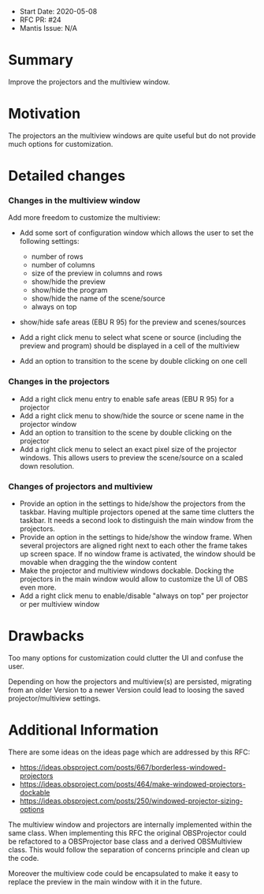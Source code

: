 - Start Date: 2020-05-08
- RFC PR: #24
- Mantis Issue: N/A


# Summary

Improve the projectors and the multiview window.

# Motivation

The projectors an the multiview windows are quite useful but do not provide much options for customization. 

# Detailed changes

### Changes in the multiview window

Add more freedom to customize the multiview:

- Add some sort of configuration window which allows the user to set the following settings:
  - number of rows 
  - number of columns
  - size of the preview in columns and rows
  - show/hide the preview
  - show/hide the program
  - show/hide the name of the scene/source
  - always on top
- show/hide safe areas (EBU R 95) for the preview and scenes/sources

- Add a right click menu to select what scene or source (including the preview and program) should be displayed in a cell of the multiview
- Add an option to transition to the scene by double clicking on one cell

### Changes in the projectors

- Add a right click menu entry to enable safe areas (EBU R 95) for a projector
- Add a right click menu to show/hide the source or scene name in the projector window
- Add an option to transition to the scene by double clicking on the projector
- Add a right click menu to select an exact pixel size of the projector windows. 
  This allows users to preview the scene/source on a scaled down resolution.

### Changes of projectors and multiview

- Provide an option in the settings to hide/show the projectors from the taskbar. 
  Having multiple projectors opened at the same time clutters the taskbar. It needs a second look to distinguish the main window from the projectors.
- Provide an option in the settings to hide/show the window frame. 
  When several projectors are aligned right next to each other the frame takes up screen space. 
If no window frame is activated, the window should be movable when dragging the the window content
- Make the projector and multiview windows dockable.
  Docking the projectors in the main window would allow to customize the UI of OBS even more.
- Add a right click menu to enable/disable "always on top" per projector or per multiview window



# Drawbacks

Too many options for customization could clutter the UI and confuse the user.

Depending on how the projectors and multiview(s) are persisted, migrating from an older Version to a newer Version could lead to loosing the saved projector/multiview settings.

# Additional Information

There are some ideas on the ideas page which are addressed by this RFC:

- https://ideas.obsproject.com/posts/667/borderless-windowed-projectors
- https://ideas.obsproject.com/posts/464/make-windowed-projectors-dockable
- https://ideas.obsproject.com/posts/250/windowed-projector-sizing-options



The multiview window and projectors are internally implemented within the same class. When implementing this RFC the original OBSProjector could be refactored to a OBSProjector base class and a derived OBSMultiview class. This would follow the separation of concerns principle and clean up the code.

Moreover the multiview code could be encapsulated to make it easy to replace the preview in the main window with it in the future.

